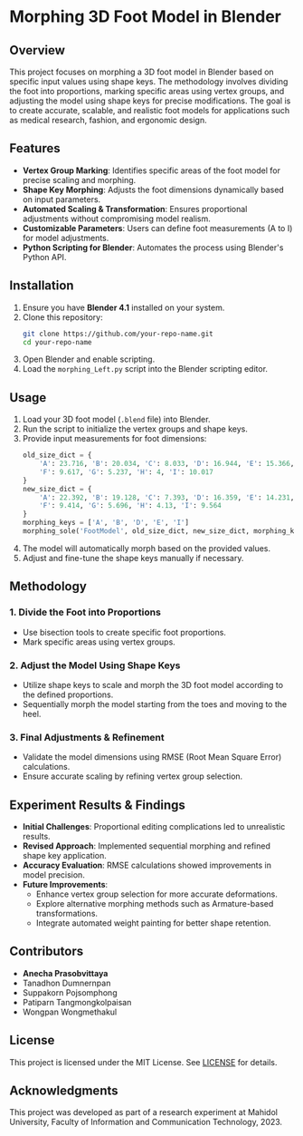 # Morphing 3D Foot Model in Blender

## Overview
This project focuses on morphing a 3D foot model in Blender based on specific input values using shape keys. The methodology involves dividing the foot into proportions, marking specific areas using vertex groups, and adjusting the model using shape keys for precise modifications. The goal is to create accurate, scalable, and realistic foot models for applications such as medical research, fashion, and ergonomic design.

## Features
- **Vertex Group Marking**: Identifies specific areas of the foot model for precise scaling and morphing.
- **Shape Key Morphing**: Adjusts the foot dimensions dynamically based on input parameters.
- **Automated Scaling & Transformation**: Ensures proportional adjustments without compromising model realism.
- **Customizable Parameters**: Users can define foot measurements (A to I) for model adjustments.
- **Python Scripting for Blender**: Automates the process using Blender's Python API.

## Installation
1. Ensure you have **Blender 4.1** installed on your system.
2. Clone this repository:
   ```sh
   git clone https://github.com/your-repo-name.git
   cd your-repo-name
   ```
3. Open Blender and enable scripting.
4. Load the `morphing_Left.py` script into the Blender scripting editor.

## Usage
1. Load your 3D foot model (`.blend` file) into Blender.
2. Run the script to initialize the vertex groups and shape keys.
3. Provide input measurements for foot dimensions:
   ```python
   old_size_dict = {
       'A': 23.716, 'B': 20.034, 'C': 8.033, 'D': 16.944, 'E': 15.366,
       'F': 9.617, 'G': 5.237, 'H': 4, 'I': 10.017
   }
   new_size_dict = {
       'A': 22.392, 'B': 19.128, 'C': 7.393, 'D': 16.359, 'E': 14.231,
       'F': 9.414, 'G': 5.696, 'H': 4.13, 'I': 9.564
   }
   morphing_keys = ['A', 'B', 'D', 'E', 'I']
   morphing_sole('FootModel', old_size_dict, new_size_dict, morphing_keys)
   ```
4. The model will automatically morph based on the provided values.
5. Adjust and fine-tune the shape keys manually if necessary.

## Methodology
### 1. **Divide the Foot into Proportions**
   - Use bisection tools to create specific foot proportions.
   - Mark specific areas using vertex groups.
### 2. **Adjust the Model Using Shape Keys**
   - Utilize shape keys to scale and morph the 3D foot model according to the defined proportions.
   - Sequentially morph the model starting from the toes and moving to the heel.
### 3. **Final Adjustments & Refinement**
   - Validate the model dimensions using RMSE (Root Mean Square Error) calculations.
   - Ensure accurate scaling by refining vertex group selection.

## Experiment Results & Findings
- **Initial Challenges**: Proportional editing complications led to unrealistic results.
- **Revised Approach**: Implemented sequential morphing and refined shape key application.
- **Accuracy Evaluation**: RMSE calculations showed improvements in model precision.
- **Future Improvements**:
  - Enhance vertex group selection for more accurate deformations.
  - Explore alternative morphing methods such as Armature-based transformations.
  - Integrate automated weight painting for better shape retention.

## Contributors
- **Anecha Prasobvittaya**
- Tanadhon Dumnernpan
- Suppakorn Pojsomphong
- Patiparn Tangmongkolpaisan
- Wongpan Wongmethakul

## License
This project is licensed under the MIT License. See [LICENSE](LICENSE) for details.

## Acknowledgments
This project was developed as part of a research experiment at Mahidol University, Faculty of Information and Communication Technology, 2023.


